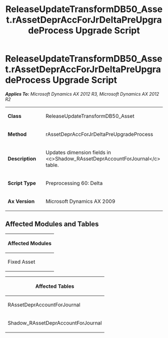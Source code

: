 ﻿---
title: ReleaseUpdateTransformDB50_Asset.rAssetDeprAccForJrDeltaPreUpgradeProcess Upgrade Script
TOCTitle: ReleaseUpdateTransformDB50_Asset.rAssetDeprAccForJrDeltaPreUpgradeProcess Upgrade Script
ms:assetid: b90ce105-4a56-bcec-0eee-ee6953466a76
ms:mtpsurl: https://msdn.microsoft.com/en-us/library/JJ737089(v=AX.60)
ms:contentKeyID: 49710771
ms.date: 05/18/2015
mtps_version: v=AX.60
---

# ReleaseUpdateTransformDB50\_Asset.rAssetDeprAccForJrDeltaPreUpgradeProcess Upgrade Script 


_**Applies To:** Microsoft Dynamics AX 2012 R3, Microsoft Dynamics AX 2012 R2_

<table>
<colgroup>
<col style="width: 50%" />
<col style="width: 50%" />
</colgroup>
<tbody>
<tr class="odd">
<td><p><strong>Class</strong></p></td>
<td><p>ReleaseUpdateTransformDB50_Asset</p></td>
</tr>
<tr class="even">
<td><p><strong>Method</strong></p></td>
<td><p>rAssetDeprAccForJrDeltaPreUpgradeProcess</p></td>
</tr>
<tr class="odd">
<td><p><strong>Description</strong></p></td>
<td><p>Updates dimension fields in &lt;c&gt;Shadow_RAssetDeprAccountForJournal&lt;/c&gt; table.</p></td>
</tr>
<tr class="even">
<td><p><strong>Script Type</strong></p></td>
<td><p>Preprocessing 60: Delta</p></td>
</tr>
<tr class="odd">
<td><p><strong>Ax Version</strong></p></td>
<td><p>Microsoft Dynamics AX 2009</p></td>
</tr>
</tbody>
</table>


## Affected Modules and Tables

<table>
<colgroup>
<col style="width: 100%" />
</colgroup>
<thead>
<tr class="header">
<th><p>Affected Modules</p></th>
</tr>
</thead>
<tbody>
<tr class="odd">
<td><p>Fixed Asset</p></td>
</tr>
</tbody>
</table>


<table>
<colgroup>
<col style="width: 100%" />
</colgroup>
<thead>
<tr class="header">
<th><p>Affected Tables</p></th>
</tr>
</thead>
<tbody>
<tr class="odd">
<td><p>RAssetDeprAccountForJournal</p></td>
</tr>
<tr class="even">
<td><p>Shadow_RAssetDeprAccountForJournal</p></td>
</tr>
</tbody>
</table>

  


